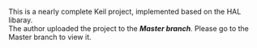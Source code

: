 This is a nearly complete Keil project, implemented based on the HAL libaray.<br>
The author uploaded the project to the ***Master branch***. Please go to the Master branch to view it.
